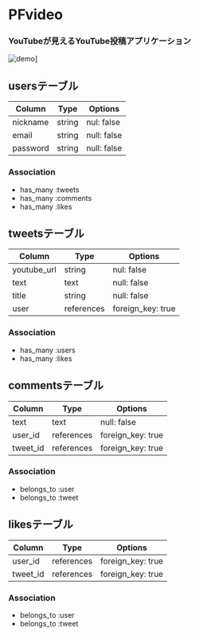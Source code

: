 # PFvideo
### YouTubeが見えるYouTube投稿アプリケーション

![demo](https://gyazo.com/d78251752c719cf18a7bfaf5ef964dc9)]
## usersテーブル

| Column        | Type           | Options                  |
| ------------- | -------------- | ------------------------ |
| nickname      | string         | nul:  false              |
| email         | string         | null: false              |
| password      | string         | null: false              |

### Association
- has_many :tweets
- has_many :comments
- has_many :likes

## tweetsテーブル

| Column        | Type            | Options                  |
| ------------- | --------------- | ------------------------ |
| youtube_url   | string          | nul:  false              |
| text          | text            | null: false              |
| title         | string          | null: false              |
| user          | references      | foreign_key: true        |

### Association
- has_many :users
- has_many :likes


## commentsテーブル

| Column        | Type           | Options                  |
| ------------- | -------------- | ------------------------ |
| text          | text           | null: false              |
| user_id       | references     | foreign_key: true        |
| tweet_id      | references     | foreign_key: true        |


### Association
  - belongs_to :user
  - belongs_to :tweet

## likesテーブル

| Column        | Type           | Options                  |
| ------------- | -------------- | ------------------------ |
| user_id       | references     | foreign_key: true        |
| tweet_id      | references     | foreign_key: true        |

### Association
  - belongs_to :user
  - belongs_to :tweet